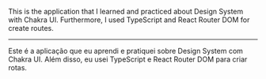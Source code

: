 
This is the application that I learned and practiced about Design System with Chakra UI. Furthermore, I used TypeScript and React Router DOM for create routes.

***

Este é a aplicação que eu aprendi e pratiquei sobre Design System com Chakra UI. Além disso, eu usei TypeScript e React Router DOM para criar rotas.